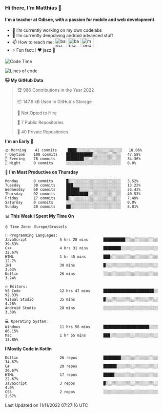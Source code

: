 ### Hi there, I'm Matthias 👋

#### I'm a teacher at Odisee, with a passion for mobile and web development.

- 🔭 I’m currently working on my own codelabs
- 🌱 I’m currently deepdiving android advanced stuff
- 📫 How to reach me: <a href="https://dev.to/batjas" target="_blank"><img align="center" src="https://raw.githubusercontent.com/rahuldkjain/github-profile-readme-generator/master/src/images/icons/Social/devto.svg" alt="batjas" height="30" width="40" /></a>
<a href="https://twitter.com/batjas" target="_blank"><img align="center" src="https://raw.githubusercontent.com/rahuldkjain/github-profile-readme-generator/master/src/images/icons/Social/twitter.svg" alt="batjas" height="30" width="40" /></a>
<a href="https://linkedin.com/in/matthiasdruwé" target="_blank"><img align="center" src="https://raw.githubusercontent.com/rahuldkjain/github-profile-readme-generator/master/src/images/icons/Social/linked-in-alt.svg" alt="matthiasdruwé" height="30" width="40" /></a>
- ⚡ Fun fact: I ❤ jazz 🎷


<!--START_SECTION:waka-->
![Code Time](http://img.shields.io/badge/Code%20Time-543%20hrs%2043%20mins-blue)

![Lines of code](https://img.shields.io/badge/From%20Hello%20World%20I%27ve%20Written-229%20Thousand%20lines%20of%20code-blue)

**🐱 My GitHub Data** 

> 🏆 986 Contributions in the Year 2022
 > 
> 📦 147.6 kB Used in GitHub's Storage 
 > 
> 🚫 Not Opted to Hire
 > 
> 📜 7 Public Repositories 
 > 
> 🔑 40 Private Repositories  
 > 
**I'm an Early 🐤** 

```text
🌞 Morning    41 commits     ████░░░░░░░░░░░░░░░░░░░░░   18.06% 
🌆 Daytime    108 commits    ████████████░░░░░░░░░░░░░   47.58% 
🌃 Evening    78 commits     ████████░░░░░░░░░░░░░░░░░   34.36% 
🌙 Night      0 commits      ░░░░░░░░░░░░░░░░░░░░░░░░░   0.0%

```
📅 **I'm Most Productive on Thursday** 

```text
Monday       8 commits      █░░░░░░░░░░░░░░░░░░░░░░░░   3.52% 
Tuesday      30 commits     ███░░░░░░░░░░░░░░░░░░░░░░   13.22% 
Wednesday    60 commits     ██████░░░░░░░░░░░░░░░░░░░   26.43% 
Thursday     92 commits     ██████████░░░░░░░░░░░░░░░   40.53% 
Friday       17 commits     █░░░░░░░░░░░░░░░░░░░░░░░░   7.49% 
Saturday     0 commits      ░░░░░░░░░░░░░░░░░░░░░░░░░   0.0% 
Sunday       20 commits     ██░░░░░░░░░░░░░░░░░░░░░░░   8.81%

```


📊 **This Week I Spent My Time On** 

```text
⌚︎ Time Zone: Europe/Brussels

💬 Programming Languages: 
JavaScript               5 hrs 28 mins       ██████████░░░░░░░░░░░░░░░   39.53% 
C++                      4 hrs 31 mins       ████████░░░░░░░░░░░░░░░░░   32.67% 
HTML                     1 hr 45 mins        ███░░░░░░░░░░░░░░░░░░░░░░   12.7% 
INI                      30 mins             █░░░░░░░░░░░░░░░░░░░░░░░░   3.63% 
Kotlin                   26 mins             ░░░░░░░░░░░░░░░░░░░░░░░░░   3.24%

🔥 Editors: 
VS Code                  12 hrs 47 mins      ███████████████████████░░   92.33% 
Visual Studio            35 mins             █░░░░░░░░░░░░░░░░░░░░░░░░   4.28% 
Android Studio           28 mins             ░░░░░░░░░░░░░░░░░░░░░░░░░   3.39%

💻 Operating System: 
Windows                  11 hrs 56 mins      █████████████████████░░░░   86.15% 
Mac                      1 hr 55 mins        ███░░░░░░░░░░░░░░░░░░░░░░   13.85%

```

**I Mostly Code in Kotlin** 

```text
Kotlin                   26 repos            ████████░░░░░░░░░░░░░░░░░   34.67% 
C#                       20 repos            ██████░░░░░░░░░░░░░░░░░░░   26.67% 
HTML                     17 repos            █████░░░░░░░░░░░░░░░░░░░░   22.67% 
JavaScript               3 repos             █░░░░░░░░░░░░░░░░░░░░░░░░   4.0% 
CSS                      2 repos             ░░░░░░░░░░░░░░░░░░░░░░░░░   2.67%

```



 Last Updated on 11/11/2022 07:27:16 UTC
<!--END_SECTION:waka-->
